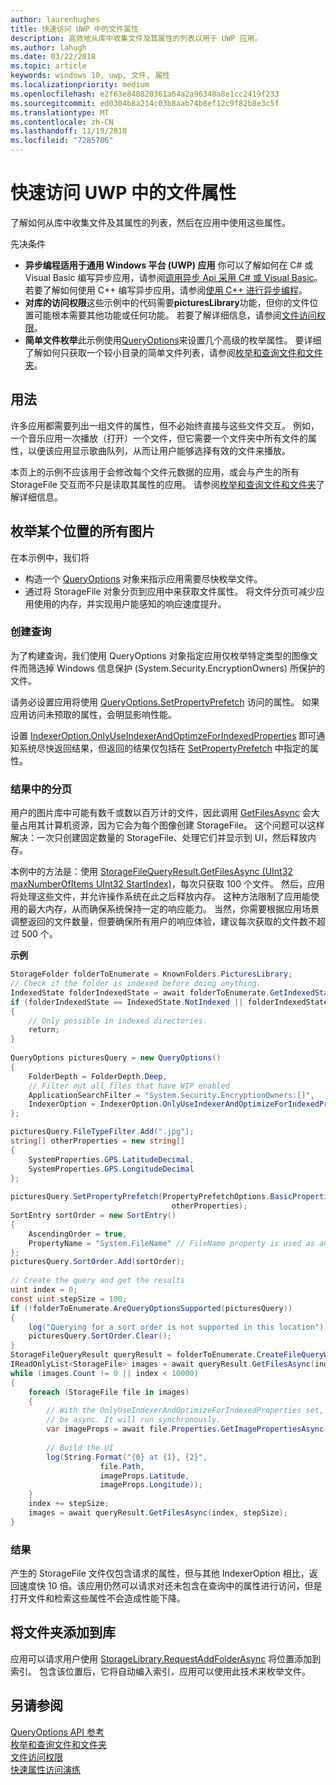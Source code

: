 ```yaml
---
author: laurenhughes
title: 快速访问 UWP 中的文件属性
description: 高效地从库中收集文件及其属性的列表以用于 UWP 应用。
ms.author: lahugh
ms.date: 03/22/2018
ms.topic: article
keywords: windows 10, uwp, 文件, 属性
ms.localizationpriority: medium
ms.openlocfilehash: e2f63e848820361a64a2a96348a8e1cc2419f233
ms.sourcegitcommit: ed0304b8a214c03b8aab74b8ef12c9f82b8e3c5f
ms.translationtype: MT
ms.contentlocale: zh-CN
ms.lasthandoff: 11/19/2018
ms.locfileid: "7285706"
---
```

# <a name="fast-access-to-file-properties-in-uwp"></a>快速访问 UWP 中的文件属性 

了解如何从库中收集文件及其属性的列表，然后在应用中使用这些属性。  

先决条件 
- **异步编程适用于通用 Windows 平台 (UWP) 应用**    你可以了解如何在 C# 或 Visual Basic 编写异步应用，请参阅[调用异步 Api 采用 C# 或 Visual Basic](https://docs.microsoft.com/windows/uwp/threading-async/call-asynchronous-apis-in-csharp-or-visual-basic)。 若要了解如何使用 C++ 编写异步应用，请参阅[使用 C++ 进行异步编程](https://docs.microsoft.com/windows/uwp/threading-async/asynchronous-programming-in-cpp-universal-windows-platform-apps)。 
- **对库的访问权限**这些示例中的代码需要**picturesLibrary**功能，但你的文件位置可能根本需要其他功能或任何功能。 若要了解详细信息，请参阅[文件访问权限](https://docs.microsoft.com/windows/uwp/files/file-access-permissions)。 
- **简单文件枚举**此示例使用[QueryOptions](https://docs.microsoft.com/uwp/api/Windows.Storage.Search.QueryOptions)来设置几个高级的枚举属性。 要详细了解如何只获取一个较小目录的简单文件列表，请参阅[枚举和查询文件和文件夹](https://docs.microsoft.com/windows/uwp/files/quickstart-listing-files-and-folders)。 

## <a name="usage"></a>用法  
许多应用都需要列出一组文件的属性，但不必始终直接与这些文件交互。 例如，一个音乐应用一次播放（打开）一个文件，但它需要一个文件夹中所有文件的属性，以便该应用显示歌曲队列，从而让用户能够选择有效的文件来播放。 

本页上的示例不应该用于会修改每个文件元数据的应用，或会与产生的所有 StorageFile 交互而不只是读取其属性的应用。 请参阅[枚举和查询文件和文件夹](https://docs.microsoft.com/windows/uwp/files/quickstart-listing-files-and-folders)了解详细信息。 

## <a name="enumerate-all-the-pictures-in-a-location"></a>枚举某个位置的所有图片 
在本示例中，我们将
-  构造一个 [QueryOptions](https://docs.microsoft.com/uwp/api/Windows.Storage.Search.QueryOptions) 对象来指示应用需要尽快枚举文件。
-  通过将 StorageFile 对象分页到应用中来获取文件属性。 将文件分页可减少应用使用的内存，并实现用户能感知的响应速度提升。

### <a name="creating-the-query"></a>创建查询 
为了构建查询，我们使用 QueryOptions 对象指定应用仅枚举特定类型的图像文件而筛选掉 Windows 信息保护 (System.Security.EncryptionOwners) 所保护的文件。 

请务必设置应用将使用 [QueryOptions.SetPropertyPrefetch](https://docs.microsoft.com/uwp/api/windows.storage.search.queryoptions.setpropertyprefetch) 访问的属性。 如果应用访问未预取的属性，会明显影响性能。

设置 [IndexerOption.OnlyUseIndexerAndOptimzeForIndexedProperties](https://docs.microsoft.com/uwp/api/Windows.Storage.Search.IndexerOption) 即可通知系统尽快返回结果，但返回的结果仅包括在 [SetPropertyPrefetch](https://docs.microsoft.com/uwp/api/windows.storage.search.queryoptions.setpropertyprefetch) 中指定的属性。 

### <a name="paging-in-the-results"></a>结果中的分页 
用户的图片库中可能有数千或数以百万计的文件，因此调用 [GetFilesAsync](https://docs.microsoft.com/uwp/api/windows.storage.search.storagefilequeryresult.getfilesasync) 会大量占用其计算机资源，因为它会为每个图像创建 StorageFile。 这个问题可以这样解决：一次只创建固定数量的 StorageFile、处理它们并显示到 UI，然后释放内存。 

本例中的方法是：使用 [StorageFileQueryResult.GetFilesAsync (UInt32 maxNumberOfItems UInt32 StartIndex)](https://docs.microsoft.com/uwp/api/windows.storage.search.storagefilequeryresult.getfilesasync)，每次只获取 100 个文件。 然后，应用将处理这些文件，并允许操作系统在此之后释放内存。 这种方法限制了应用能使用的最大内存，从而确保系统保持一定的响应能力。 当然，你需要根据应用场景调整返回的文件数量，但要确保所有用户的响应体验，建议每次获取的文件数不超过 500 个。


**示例**  
```csharp
StorageFolder folderToEnumerate = KnownFolders.PicturesLibrary; 
// Check if the folder is indexed before doing anything. 
IndexedState folderIndexedState = await folderToEnumerate.GetIndexedStateAsync(); 
if (folderIndexedState == IndexedState.NotIndexed || folderIndexedState == IndexedState.Unknown) 
{ 
    // Only possible in indexed directories.  
    return; 
} 
 
QueryOptions picturesQuery = new QueryOptions() 
{ 
    FolderDepth = FolderDepth.Deep, 
    // Filter out all files that have WIP enabled
    ApplicationSearchFilter = "System.Security.EncryptionOwners:[]", 
    IndexerOption = IndexerOption.OnlyUseIndexerAndOptimizeForIndexedProperties 
}; 

picturesQuery.FileTypeFilter.Add(".jpg"); 
string[] otherProperties = new string[] 
{ 
    SystemProperties.GPS.LatitudeDecimal, 
    SystemProperties.GPS.LongitudeDecimal 
}; 
 
picturesQuery.SetPropertyPrefetch(PropertyPrefetchOptions.BasicProperties | PropertyPrefetchOptions.ImageProperties, 
                                    otherProperties); 
SortEntry sortOrder = new SortEntry() 
{ 
    AscendingOrder = true, 
    PropertyName = "System.FileName" // FileName property is used as an example. Any property can be used here.  
}; 
picturesQuery.SortOrder.Add(sortOrder); 
 
// Create the query and get the results 
uint index = 0; 
const uint stepSize = 100; 
if (!folderToEnumerate.AreQueryOptionsSupported(picturesQuery)) 
{ 
    log("Querying for a sort order is not supported in this location"); 
    picturesQuery.SortOrder.Clear(); 
} 
StorageFileQueryResult queryResult = folderToEnumerate.CreateFileQueryWithOptions(picturesQuery); 
IReadOnlyList<StorageFile> images = await queryResult.GetFilesAsync(index, stepSize); 
while (images.Count != 0 || index < 10000) 
{ 
    foreach (StorageFile file in images) 
    { 
        // With the OnlyUseIndexerAndOptimizeForIndexedProperties set, this won't  
        // be async. It will run synchronously. 
        var imageProps = await file.Properties.GetImagePropertiesAsync(); 
 
        // Build the UI 
        log(String.Format("{0} at {1}, {2}", 
                    file.Path, 
                    imageProps.Latitude, 
                    imageProps.Longitude)); 
    } 
    index += stepSize; 
    images = await queryResult.GetFilesAsync(index, stepSize); 
} 
```

### <a name="results"></a>结果 
产生的 StorageFile 文件仅包含请求的属性，但与其他 IndexerOption 相比，返回速度快 10 倍。该应用仍然可以请求对还未包含在查询中的属性进行访问，但是打开文件和检索这些属性不会造成性能下降。  

## <a name="adding-folders-to-libraries"></a>将文件夹添加到库 
应用可以请求用户使用 [StorageLibrary.RequestAddFolderAsync](https://docs.microsoft.com/uwp/api/Windows.Storage.StorageLibrary.RequestAddFolderAsync) 将位置添加到索引。 包含该位置后，它将自动编入索引，应用可以使用此技术来枚举文件。
 
## <a name="see-also"></a>另请参阅
[QueryOptions API 参考](https://docs.microsoft.com/uwp/api/windows.storage.search.queryoptions)  
[枚举和查询文件和文件夹](https://docs.microsoft.com/windows/uwp/files/quickstart-listing-files-and-folders)  
[文件访问权限](https://docs.microsoft.com/windows/uwp/files/file-access-permissions)  
[快速属性访问演练](https://blogs.msdn.microsoft.com/adamdwilson/2017/12/20/fast-file-enumeration-with-partially-initialized-storagefiles/)
 
 
